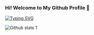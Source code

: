 

### Hi! Welcome to My Github Profile 👋

[![Typing SVG](https://readme-typing-svg.herokuapp.com?color=%23732DA4&lines=QA+Automation+Engineer+%7C+Turkey;I'm+Mustafa;I+am+sharing+my+projects+in+here;I+usually+using+;Java+programming+language+for+projects)](https://git.io/typing-svg)

<!--
**MustafaBacanak/MustafaBacanak** is a ✨ _special_ ✨ repository because its `README.md` (this file) appears on your GitHub profile.

Here are some ideas to get you started:

[<img src='https://cdn.jsdelivr.net/npm/simple-icons@3.0.1/icons/github.svg' alt='github' height='40'>](https://github.com/MustafaBacanak)  [<img src='https://cdn.jsdelivr.net/npm/simple-icons@3.0.1/icons/linkedin.svg' alt='linkedin' height='40'>](https://www.linkedin.com/in/mustafa-bacanak-4515a924b/)  [<img src='https://cdn.jsdelivr.net/npm/simple-icons@3.0.1/icons/instagram.svg' alt='instagram' height='40'>](https://https://www.instagram.com/mustafaabacanak//)  [<img src='https://cdn.jsdelivr.net/npm/simple-icons@3.0.1/icons/twitter.svg' alt='twitter' height='40'>](https://twitter.com/m_bacanaks)
[<img src='https://cdn.jsdelivr.net/npm/simple-icons@3.0.1/icons/youtube.svg' alt='YouTube' height='40'>](https://www.youtube.com/@qateam04techproed37) 


- 👀 I’m interested QA Tester and learning new programming languages. 
- 🌱 I’m currently learning **Lambda**
- 💬 Ask me about **Java, MySQL, Selenium4, TestNG, JUnit, Cucumber,Jmeter**
- 📫 How to reach me **bacanak117@gmail.com**
- ⚡ Fun fact **I'm QA Automation Engineer **...
-->
![Github stats 1](https://github-readme-stats.vercel.app/api?username=MustafaBacanak&show_icons=true&theme=gradient)

